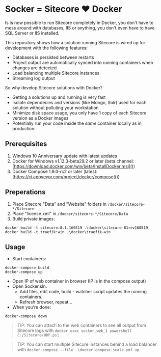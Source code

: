 # Socker = Sitecore :heart: Docker

Is is now possible to run Sitecore completely in Docker, you don't have to mess around with databases, IIS or anything, you don't even have to have SQL Server or IIS installed.
 
This repository shows how a solution running Sitecore is wired up for development with the following features:

- Databases is persisted between restarts
- Project output are automatically synced into running containers when changes are detected
- Load balancing multiple Sitecore instances
- Streaming log output

So why develop Sitecore solutions with Docker?

- Getting a solutions up and running is very fast
- Isolate dependecies and versions (like Mongo, Solr) used for each solution without polluting your workstation
- Minimize disk space usage, you only have 1 copy of each Sitecore version as a Docker images
- Potentially run your code inside the *same* container locally as in production 

## Prerequisites

1. Windows 10 Anniversary update with latest updates
2. Docker for Windows v1.12.3-beta29.2 or later (beta channel: [https://download.docker.com/win/beta/InstallDocker.msi]())
3. Docker Compose 1.9.0-rc2 or later (latest: [https://ci.appveyor.com/project/docker/compose]())

## Preperations

1. Place Sitecore "Data" and "Website" folders in `/docker/sitecore-*/Sitecore`
2. Place "license.xml" in `/docker/sitecore-*/Sitecore/Data`
3. Build private images:

````
docker build -t sitecore:8.1.160519 .\docker\sitecore-81rev160519
docker build -t traefik:win .\docker\traefik-win
````

## Usage

- Start containers:

````
docker-compose build
docker-compose up
````
- Open IP of web container in browser (IP is in the compose output)
- Open Socker.sln.
	- Add files, edit code, build - watcher script updates the running containers.
	- Refresh browser, repeat...
- When you're done:

````
docker-compose down
````
>TIP: You can attach to the web containers to see all output from Sitecore logs with `docker exec socker_web_1 powershell C:/Sitecore/UDP.ps1`

>TIP: You can start multiple Sitecore instances behind a load balancer with `docker-compose --file .\docker-compose.scale.yml up`
